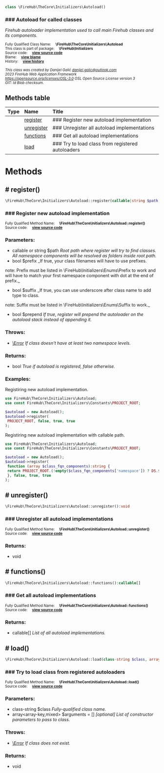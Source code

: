 
```php
class \FireHub\TheCore\Initializers\Autoload()
```

### ### Autoload for called classes

_Firehub autoloader implementation used to
call main Firehub classes and its components._

<sub>Fully Qualified Class Name:  **\FireHub\TheCore\Initializers\Autoload**</sub><br>
<sub>This class is part of package:  **\FireHub\Initializers**</sub><br>
<sub>Source code:  **[view source code](https://github.com/The-FireHub-Project/TheCore/blob/v1.0/src/initializers/firehub.Autoload.php#L51)**</sub><br>
<sub>Blame:  **[view blame](https://github.com/The-FireHub-Project/TheCore/blame/v1.0/src/initializers/firehub.Autoload.php)**</sub><br>
<sub>History:  **[view history](https://github.com/The-FireHub-Project/TheCore/commits/v1.0/src/initializers/firehub.Autoload.php)**</sub><br>

<sub>_This class was created by Danijel Galić <danijel.galic@outlook.com>_</sub><br>
<sub>_2023 FireHub Web Application Framework_</sub><br>
<sub>_<https://opensource.org/licenses/OSL-3.0> OSL Open Source License version 3_</sub><br>
<sub>_GIT: $Id$ Blob checksum._</sub><br>



## Methods table

| Type  | Name  | Title |
| :---  | :---  | :---  |
||<a href="#register()">register</a>|### Register new autoload implementation|
||<a href="#unregister()">unregister</a>|### Unregister all autoload implementations|
||<a href="#functions()">functions</a>|### Get all autoload implementations|
||<a href="#load()">load</a>|### Try to load class from registered autoloaders|


# Methods


<h2><a name="register()"># register()</a></h2>

```php
\FireHub\TheCore\Initializers\Autoload::register(callable|string $path, bool $prefix, bool $suffix, bool $prepend):bool
```

### ### Register new autoload implementation
<sub>Fully Qualified Method Name:  **\FireHub\TheCore\Initializers\Autoload::register()**</sub><br>
<sub>Source code:  **[view source code](https://github.com/The-FireHub-Project/TheCore/blob/v1.0/src/initializers/firehub.Autoload.php#L121)**</sub><br>


### Parameters:

* callable or string $path _Root path where register will try to find classes. All namespace components will be resolved as folders
inside root path._
* bool $prefix _If true, your class filenames will have to use prefixes.

note: Prefix must be listed in \FireHub\Initializers\Enums\Prefix to work and will have to match your first namespace component
with dot at the end of prefix._
* bool $suffix _If true, you can use underscore after class name to add type to class.

note: Suffix must be listed in \FireHub\Initializers\Enums\Suffix to work._
* bool $prepend _If true, register will prepend the autoloader on the autoload stack instead of appending it._

### Throws:

* [\Error](./Error) _If class doesn&#039;t have at least two namespace levels._

### Returns:

* bool _True if autoload is registered, false otherwise._

### Examples:

Registiring new autoload implementation.
```php
use FireHub\TheCore\Initializers\Autoload;
use const FireHub\TheCore\Initializers\Constants\PROJECT_ROOT;

$autoload = new Autoload();
$autoload->register(
 PROJECT_ROOT, false, true, true
);
```


Registiring new autoload implementation with callable path.
```php
use FireHub\TheCore\Initializers\Autoload;
use const FireHub\TheCore\Initializers\Constants\PROJECT_ROOT;

$autoload = new Autoload();
$autoload->register(
 function (array $class_fqn_components):string {
 return PROJECT_ROOT.(!empty($class_fqn_components['namespace']) ? DS.$class_fqn_components['namespace'] : '');
 }, false, true, true
);
```



<h2><a name="unregister()"># unregister()</a></h2>

```php
\FireHub\TheCore\Initializers\Autoload::unregister():void
```

### ### Unregister all autoload implementations
<sub>Fully Qualified Method Name:  **\FireHub\TheCore\Initializers\Autoload::unregister()**</sub><br>
<sub>Source code:  **[view source code](https://github.com/The-FireHub-Project/TheCore/blob/v1.0/src/initializers/firehub.Autoload.php#L142)**</sub><br>


### Returns:

* void 

<h2><a name="functions()"># functions()</a></h2>

```php
\FireHub\TheCore\Initializers\Autoload::functions():callable[]
```

### ### Get all autoload implementations
<sub>Fully Qualified Method Name:  **\FireHub\TheCore\Initializers\Autoload::functions()**</sub><br>
<sub>Source code:  **[view source code](https://github.com/The-FireHub-Project/TheCore/blob/v1.0/src/initializers/firehub.Autoload.php#L154)**</sub><br>


### Returns:

* callable[] _List of all autoload implementations._

<h2><a name="load()"># load()</a></h2>

```php
\FireHub\TheCore\Initializers\Autoload::load(class-string $class, array<array-key,mixed> $arguments = []):void
```

### ### Try to load class from registered autoloaders
<sub>Fully Qualified Method Name:  **\FireHub\TheCore\Initializers\Autoload::load()**</sub><br>
<sub>Source code:  **[view source code](https://github.com/The-FireHub-Project/TheCore/blob/v1.0/src/initializers/firehub.Autoload.php#L175)**</sub><br>


### Parameters:

* class-string $class _Fully-qualified class name._
* array&lt;array-key,mixed&gt; $arguments = [] _[optional] 
List of constructor parameters to pass to class._

### Throws:

* [\Error](./Error) _If class does not exist._

### Returns:

* void 


